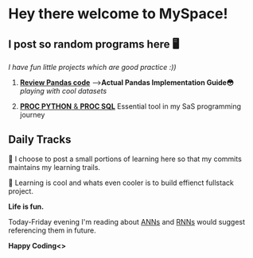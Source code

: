 # Hey there welcome to MySpace!
## I post so random programs here 🖥️
*I have fun little projects which are good practice :))* 

1. [**Review Pandas code**](https://github.com/22Ujjwal/MySpace/blob/main/pandasbrushup.ipynb) -->**Actual Pandas Implementation Guide😳** *playing with cool datasets*       
   
2. [**PROC PYTHON** & **PROC SQL**](https://github.com/22Ujjwal/WintiML/blob/main/AssessmentQ1_program.sas) Essential tool in my SaS programming journey


## Daily Tracks
🔹 I choose to post a small portions of learning here so that my commits maintains my learning trails. 

🔹  Learning is cool and whats even cooler is to build effienct fullstack project.

**Life is fun.** 

Today-Friday evening I'm reading about [ANNs](https://www.geeksforgeeks.org/artificial-neural-networks-and-its-applications/) and [RNNs](https://www.geeksforgeeks.org/introduction-to-recurrent-neural-network/) would suggest referencing them in future. 

**Happy Coding<>**
